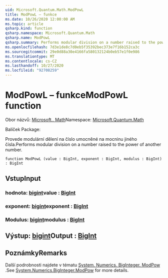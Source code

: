 ```yaml
---
uid: Microsoft.Quantum.Math.ModPowL
title: ModPowL – funkce
ms.date: 10/26/2020 12:00:00 AM
ms.topic: article
qsharp.kind: function
qsharp.namespace: Microsoft.Quantum.Math
qsharp.name: ModPowL
qsharp.summary: Performs modular division on a number raised to the power of another number.
ms.openlocfilehash: 7d3e1de8c7d0eb5f35392bec373e7f16b152ca3c
ms.sourcegitcommit: 29e0d88a30e4166fa580132124b0eb57e1f0e986
ms.translationtype: MT
ms.contentlocale: cs-CZ
ms.lasthandoff: 10/27/2020
ms.locfileid: "92708259"
---
```

# <a name="modpowl-function"></a><span data-ttu-id="4b17c-102">ModPowL – funkce</span><span class="sxs-lookup"><span data-stu-id="4b17c-102">ModPowL function</span></span>

<span data-ttu-id="4b17c-103">Obor názvů: [Microsoft.. Math](xref:Microsoft.Quantum.Math)</span><span class="sxs-lookup"><span data-stu-id="4b17c-103">Namespace: [Microsoft.Quantum.Math](xref:Microsoft.Quantum.Math)</span></span>

<span data-ttu-id="4b17c-104">Balíček [](https://nuget.org/packages/)</span><span class="sxs-lookup"><span data-stu-id="4b17c-104">Package: [](https://nuget.org/packages/)</span></span>


<span data-ttu-id="4b17c-105">Provede modulární dělení na číslo umocněné na mocninu jiného čísla.</span><span class="sxs-lookup"><span data-stu-id="4b17c-105">Performs modular division on a number raised to the power of another number.</span></span>

```qsharp
function ModPowL (value : BigInt, exponent : BigInt, modulus : BigInt) : BigInt
```


## <a name="input"></a><span data-ttu-id="4b17c-106">Vstup</span><span class="sxs-lookup"><span data-stu-id="4b17c-106">Input</span></span>

### <a name="value--bigint"></a><span data-ttu-id="4b17c-107">hodnota: [bigint](xref:microsoft.quantum.lang-ref.bigint)</span><span class="sxs-lookup"><span data-stu-id="4b17c-107">value : [BigInt](xref:microsoft.quantum.lang-ref.bigint)</span></span>




### <a name="exponent--bigint"></a><span data-ttu-id="4b17c-108">exponent: [bigint](xref:microsoft.quantum.lang-ref.bigint)</span><span class="sxs-lookup"><span data-stu-id="4b17c-108">exponent : [BigInt](xref:microsoft.quantum.lang-ref.bigint)</span></span>




### <a name="modulus--bigint"></a><span data-ttu-id="4b17c-109">Modulus: [bigint](xref:microsoft.quantum.lang-ref.bigint)</span><span class="sxs-lookup"><span data-stu-id="4b17c-109">modulus : [BigInt](xref:microsoft.quantum.lang-ref.bigint)</span></span>





## <a name="output--bigint"></a><span data-ttu-id="4b17c-110">Výstup: [bigint](xref:microsoft.quantum.lang-ref.bigint)</span><span class="sxs-lookup"><span data-stu-id="4b17c-110">Output : [BigInt](xref:microsoft.quantum.lang-ref.bigint)</span></span>



## <a name="remarks"></a><span data-ttu-id="4b17c-111">Poznámky</span><span class="sxs-lookup"><span data-stu-id="4b17c-111">Remarks</span></span>

<span data-ttu-id="4b17c-112">Další podrobnosti najdete v tématu [System. Numerics. BigInteger. ModPow](https://docs.microsoft.com/dotnet/api/system.numerics.biginteger.modpow) .</span><span class="sxs-lookup"><span data-stu-id="4b17c-112">See [System.Numerics.BigInteger.ModPow](https://docs.microsoft.com/dotnet/api/system.numerics.biginteger.modpow) for more details.</span></span>